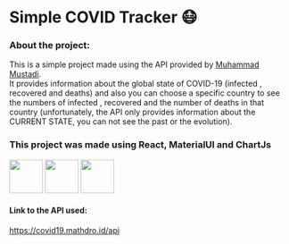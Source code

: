# Simple COVID Tracker 😷

### About the project:
This is a simple project made using the API provided by <a href="https://mathdro.id/">Muhammad Mustadi</a>.<br/>
It provides information about the global state of COVID-19 (infected , recovered and deaths) and also you can choose a specific country to see the numbers of infected , recovered and the number of deaths in that country (unfortunately, the API only provides information about the CURRENT STATE, you can not see the past or the evolution).<br/>

### This project was made using React, MaterialUI and ChartJs
<a href="https://reactjs.org/"><img width="60" height="60" src="https://cdn.svgporn.com/logos/react.svg"/></a>
<a href="https://material-ui.com/"><img width="60" height="60" src="https://cdn.svgporn.com/logos/material-ui.svg"/></a>
<a href="https://chartjs.org/"><img width="60" height="60" src="https://www.chartjs.org/img/chartjs-logo.svg"/></a>

#### Link to the API used:
https://covid19.mathdro.id/api
